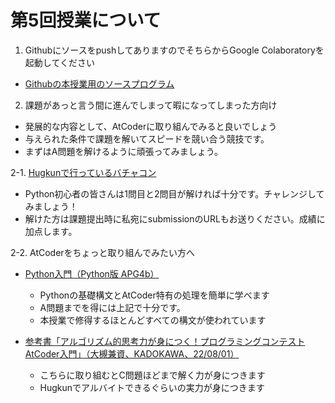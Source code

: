# 第5回授業について

1. GithubにソースをpushしてありますのでそちらからGoogle Colaboratoryを起動してください
- [Githubの本授業用のソースプログラム](https://github.com/YasuharuSuzuki/22-2nd_programing1/tree/main/05%E3%82%AA%E3%83%96%E3%82%B8%E3%82%A7%E3%82%AF%E3%83%88%E3%81%A8%E6%96%87%E5%AD%97%E5%88%97%E3%81%AE%E3%83%A1%E3%82%BD%E3%83%83%E3%83%89)

2. 課題があっと言う間に進んでしまって暇になってしまった方向け
- 発展的な内容として、AtCoderに取り組んでみると良いでしょう
- 与えられた条件で課題を解いてスピードを競い合う競技です。
- まずはA問題を解けるように頑張ってみましょう。

2-1. [Hugkunで行っているバチャコン](https://kenkoooo.com/atcoder/#/contest/show/81b43fe9-19db-460b-89d2-4233196e5be3)
- Python初心者の皆さんは1問目と2問目が解ければ十分です。チャレンジしてみましょう！
- 解けた方は課題提出時に私宛にsubmissionのURLもお送りください。成績に加点します。

2-2. AtCoderをちょっと取り組んでみたい方へ
- [Python入門（Python版 APG4b）](https://qiita.com/saba/items/b9418d7b54cce4b106e4)
  - Pythonの基礎構文とAtCoder特有の処理を簡単に学べます
  - A問題までを得には上記で十分です。
  - 本授業で修得するほとんどすべての構文が使われています

- [参考書「アルゴリズム的思考力が身につく！プログラミングコンテストAtCoder入門」（大槻兼資、KADOKAWA、22/08/01）](https://www.amazon.co.jp/dp/404604408X/)<br>
  - こちらに取り組むとC問題ほどまで解く力が身につきます
  - Hugkunでアルバイトできるぐらいの実力が身につきます
